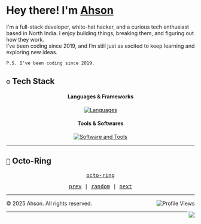 # Hey there! I'm [Ahson](https://ahson01.github.io)

I'm a full-stack developer, white-hat hacker, and a curious tech enthusiast based in North India. I enjoy building things, breaking them, and figuring out how they work.  
I’ve been coding since 2019, and I’m still just as excited to keep learning and exploring new ideas.

```P.S. I've been coding since 2019.```

## ```⚙️``` Tech Stack

<h4 align="center">Languages & Frameworks</h4>

<div align="center">
  <a href="https://skillicons.dev" target="_blank">
    <img src="https://skillicons.dev/icons?i=js,python,java,cpp,r,ruby,rust,html,css,tailwind,jquery,react,nodejs,django,dotnet&theme=dark" alt="Languages" />
  </a>
</div>

<h4 align="center">Tools & Softwares</h4>

<div align="center">
  <a href="https://skillicons.dev" target="_blank">
    <img src="https://skillicons.dev/icons?i=docker,figma,vim,github,git,postman&theme=dark" alt="Software and Tools" />
  </a>
</div>

---

## ```🔗``` Octo-Ring

<p align="center">
  <samp>
    <a href="https://octo-ring.com/">octo-ring</a>
  </samp>
</p>

<p align="center">
  <samp>
    <a href="https://octo-ring.com/p/ahson01/prev">prev</a> |
    <a href="https://octo-ring.com/p/ahson01/random">random</a> |
    <a href="https://octo-ring.com/p/ahson01/next">next</a>
  </samp>
</p>

---

<p align="center"> <img align="right" src="https://komarev.com/ghpvc/?username=ahson01&style=for-the-badge" alt="Profile Views"> </p>

<footer> <p>&copy; 2025 Ahson. All rights reserved.</p> </footer>

<a href="https://discord.com/users/1358124434732613862"> <img align="right" src="http://dcbadge.limes.pink/api/shield/1358124434732613862?theme=discord-inverted"> </a> 

---
